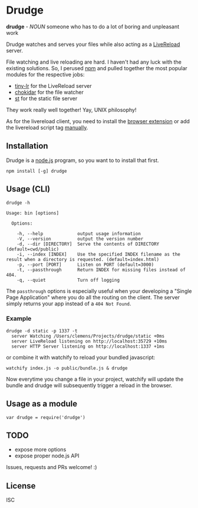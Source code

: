# Drudge

**drudge** - *NOUN* someone who has to do a lot of boring and unpleasant work

Drudge watches and serves your files while also acting as a [LiveReload](http://livereload.com/) server.

File watching and live reloading are hard. I haven't had any luck with the existing solutions. So, I perused [npm](https://www.npmjs.org) and pulled together the most popular modules for the respective jobs:

- [tiny-lr](https://www.npmjs.org/package/tiny-lr) for the LiveReload server
- [chokidar](https://www.npmjs.org/package/chokidar) for the file watcher
- [st](https://www.npmjs.org/package/st) for the static file server

They work really well together! Yay, UNIX philosophy!

As for the livereload client, you need to install the [browser extension](http://feedback.livereload.com/knowledgebase/articles/86242-how-do-i-install-and-use-the-browser-extensions-) or add the livereload script tag [manually](http://feedback.livereload.com/knowledgebase/articles/86180-how-do-i-add-the-script-tag-manually-).

## Installation

Drudge is a [node.js](http://nodejs.org) program, so you want to to install that first.

```
npm install [-g] drudge
```

## Usage (CLI)

```
drudge -h 

Usage: bin [options]

  Options:

    -h, --help             output usage information
    -V, --version          output the version number
    -d, --dir [DIRECTORY]  Serve the contents of DIRECTORY (default=cwd/public)
    -i, --index [INDEX]    Use the specified INDEX filename as the result when a directory is requested. (default=index.html)
    -p, --port [PORT]      Listen on PORT (default=3000)
    -t, --passthrough      Return INDEX for missing files instead of 404.
    -q, --quiet            Turn off logging
```

The `passthrough` options is especially useful when your developing a "Single Page Application" where you do all the routing on the client. The server simply returns your app instead of a `404 Not Found`.

### Example

```
drudge -d static -p 1337 -t
  server Watching /Users/clemens/Projects/drudge/static +0ms
  server LiveReload listening on http://localhost:35729 +10ms
  server HTTP Server listening on http://localhost:1337 +1ms
```

or combine it with watchify to reload your bundled javascript:
```
watchify index.js -o public/bundle.js & drudge
```
Now everytime you change a file in your project, watchify will update the bundle and drudge will subsequently trigger a reload in the browser.

## Usage as a module

```
var drudge = require('drudge')
```

## TODO
- expose more options
- expose proper node.js API

Issues, requests and PRs welcome! :)

## License

ISC
